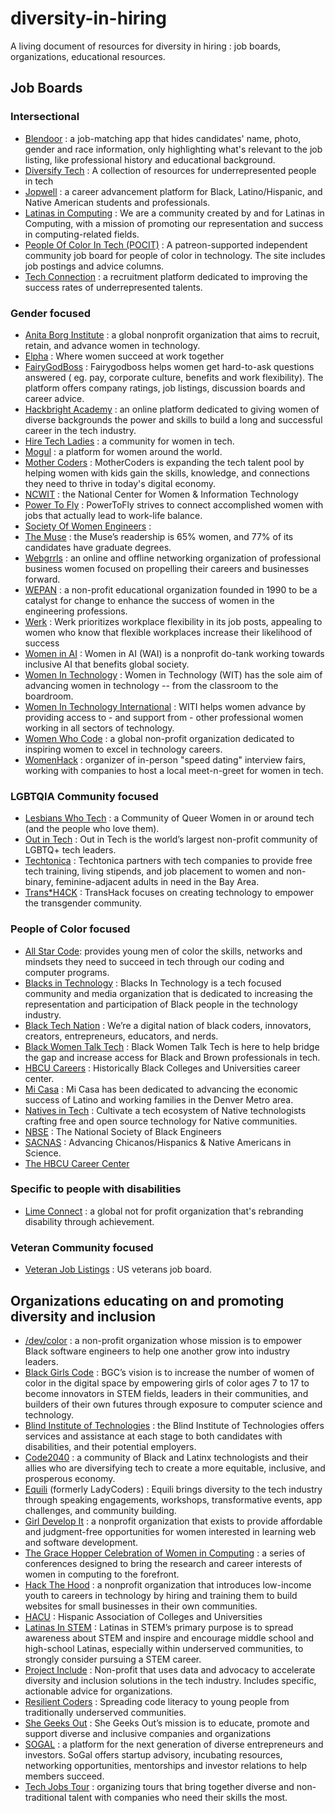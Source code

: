 # diversity-in-hiring
A living document of resources for diversity in hiring : job boards, organizations, educational resources.

## Job Boards

### Intersectional

* [Blendoor](http://blendoor.com) : a job-matching app that hides candidates' name, photo, gender and race information, only highlighting what's relevant to the job listing, like professional history and educational background.
* [Diversify Tech](https://www.diversifytech.co/) : A collection of resources for underrepresented people in tech
* [Jopwell](https://www.jopwell.com/) : a career advancement platform for Black, Latino/Hispanic, and Native American students and professionals.
* [Latinas in Computing](https://latinasincomputing.org/) : We are a community created by and for Latinas in Computing, with a mission of promoting our representation and success in computing-related fields.
* [People Of Color In Tech (POCIT)](http://peopleofcolorintech.com/) : A patreon-supported independent community job board for people of color in technology. The site includes job postings and advice columns.
* [Tech Connection](https://www.thetechconnectioninc.com)  :  a recruitment platform dedicated to improving the success rates of underrepresented talents.


### Gender focused
* [Anita Borg Institute](https://anitab.org/) : a global nonprofit organization that aims to recruit, retain, and advance women in technology.
* [Elpha](https://elpha.com/) : Where women succeed at work together 
* [FairyGodBoss](https://fairygodboss.com) : Fairygodboss helps women get hard-to-ask questions answered ( eg. pay, corporate culture, benefits and work flexibility). The platform offers company ratings, job listings, discussion boards and career advice.
* [Hackbright Academy](https://hackbrightacademy.com/) :  an online platform dedicated to giving women of diverse backgrounds the power and skills to build a long and successful career in the tech industry.
* [Hire Tech Ladies](https://www.hiretechladies.com/) : a community for women in tech.
* [Mogul](https://onmogul.com) : a platform for women around the world.
* [Mother Coders](http://www.mothercoders.org/) : MotherCoders is expanding the tech talent pool by helping women with kids gain the skills, knowledge, and connections they need to thrive in today's digital economy.
* [NCWIT](https://www.ncwit.org/resources/jobs) : the National Center for Women & Information Technology 
* [Power To Fly](https://powertofly.com/) : PowerToFly strives to connect accomplished women with jobs that actually lead to work-life balance.
* [Society Of Women Engineers](https://careers.swe.org/) : 
* [The Muse](https://www.themuse.com/jobs) : the Muse’s readership is 65% women, and 77% of its candidates have graduate degrees.
* [Webgrrls](https://www.webgrrls.com) : an online and offline networking organization of professional business women focused on propelling their careers and businesses forward.
* [WEPAN](https://jobs.wepan.org) : a non-profit educational organization founded in 1990 to be a catalyst for change to enhance the success of women in the engineering professions.  
* [Werk](https://www.saywerk.com/) :  Werk prioritizes workplace flexibility in its job posts, appealing to women who know that flexible workplaces increase their likelihood of success
* [Women in AI](https://www.womeninai.co/) : Women in AI (WAI) is a nonprofit do-tank working towards inclusive AI that benefits global society. 
* [Women In Technology](https://www.womenintechnology.org/career-center) : Women in Technology (WIT) has the sole aim of advancing women in technology -- from the classroom to the boardroom. 
* [Women In Technology International](https://www.witi.com/) : WITI helps women advance by providing access to - and support from - other professional women working in all sectors of technology.
* [Women Who Code](https://www.womenwhocode.com) : a global non-profit organization dedicated to inspiring women to excel in technology careers.
* [WomenHack](http://womenwhohack.co/) : organizer of in-person "speed dating" interview fairs, working with companies to host a local meet-n-greet for women in tech.

### LGBTQIA Community focused
* [Lesbians Who Tech](https://lesbianswhotech.org/join-our-team/) : a Community of Queer Women in or around tech (and the people who love them).
* [Out in Tech](https://outintech.com/) : Out in Tech is the world’s largest non-profit community of LGBTQ+ tech leaders.
* [Techtonica](https://techtonica.org/) : Techtonica partners with tech companies to provide free tech training, living stipends, and job placement to women and non-binary, feminine-adjacent adults in need in the Bay Area.
* [Trans*H4CK](http://www.transhack.org/) : TransHack focuses on creating technology to empower the transgender community.


### People of Color focused
* [All Star Code](http://www.allstarcode.org/): provides young men of color the skills, networks and mindsets they need to succeed in tech through our coding and computer programs.
* [Blacks in Technology](https://www.blacksintechnology.net/jobs-board/) : Blacks In Technology is a tech focused community and media organization that is dedicated to increasing the representation and participation of Black people in the technology industry.
* [Black Tech Nation](https://blacktechnation.com/) : We’re a digital nation of black coders, innovators, creators, entrepreneurs, educators, and nerds.
* [Black Women Talk Tech](https://jobs.blackwomentalktech.com/) : Black Women Talk Tech is here to help bridge the gap and increase access for Black and Brown professionals in tech.
* [HBCU Careers](https://www.hbcucareers.com/) : Historically Black Colleges and Universities career center.
* [Mi Casa](https://micasaresourcecenter.org/) : Mi Casa has been dedicated to advancing the economic success of Latino and working families in the Denver Metro area.
* [Natives in Tech](https://nativesintech.org/) : Cultivate a tech ecosystem of Native technologists crafting free and open source technology for Native communities.
* [NBSE](https://careers.nsbe.org/) : The National Society of Black Engineers
* [SACNAS](https://careercenter.sacnas.org/) : Advancing Chicanos/Hispanics & Native Americans in Science.
* [The HBCU Career Center](https://jobs.thehbcucareercenter.com/)

### Specific to people with disabilities
* [Lime Connect](https://www.limeconnect.com/) : a global not for profit organization that's rebranding disability through achievement.

### Veteran Community focused
* [Veteran Job Listings](http://www.veteranjoblistings.com/) : US veterans job board.


## Organizations educating on and promoting diversity and inclusion
* [/dev/color](https://www.devcolor.org) : a non-profit organization whose mission is to empower Black software engineers to help one another grow into industry leaders.
* [Black Girls Code](http://www.blackgirlscode.com/) : BGC’s vision is to increase the number of women of color in the digital space by empowering girls of color ages 7 to 17 to become innovators in STEM fields, leaders in their communities, and builders of their own futures through exposure to computer science and technology.
* [Blind Institute of Technologies](https://blindinstituteoftechnology.org/) : the Blind Institute of Technologies offers services and assistance at each stage to both candidates with disabilities, and their potential employers.
* [Code2040](http://www.code2040.org) : a community of Black and Latinx technologists and their allies who are diversifying tech to create a more equitable, inclusive, and prosperous economy.
* [Equili](http://equi.li/) (formerly LadyCoders) : Equili brings diversity to the tech industry through speaking engagements, workshops, transformative events, app challenges, and community building.
* [Girl Develop It](https://www.girldevelopit.com/) : a nonprofit organization that exists to provide affordable and judgment-free opportunities for women interested in learning web and software development.
* [The Grace Hopper Celebration of Women in Computing](https://ghc.anitab.org/) : a series of conferences designed to bring the research and career interests of women in computing to the forefront.
* [Hack The Hood](http://www.hackthehood.org/) : a nonprofit organization that introduces low-income youth to careers in technology by hiring and training them to build websites for small businesses in their own communities.
* [HACU](https://www.hacu.net/assnfe/CompanyDirectory.asp) : Hispanic Association of Colleges and Universities
* [Latinas In STEM](http://www.latinasinstem.com/) : Latinas in STEM’s primary purpose is to spread awareness about STEM and inspire and encourage middle school and high-school  Latinas, especially within underserved communities, to strongly consider pursuing a STEM career.
* [Project Include](http://projectinclude.org/) : Non-profit that uses data and advocacy to accelerate diversity and inclusion solutions in the tech industry. Includes specific, actionable advice for organizations.
* [Resilient Coders](http://www.resilientcoders.org/) : Spreading code literacy to young people from traditionally underserved communities.
* [She Geeks Out](https://www.shegeeksout.com/) : She Geeks Out’s mission is to educate, promote and support diverse and inclusive companies and organizations
* [SOGAL](https://www.iamsogal.com/) :  a platform for the next generation of diverse entrepreneurs and investors. SoGal offers startup advisory, incubating resources, networking opportunities, mentorships and investor relations to help members succeed.
* [Tech Jobs Tour](https://techjobstour.com/) : organizing tours that bring together diverse and non-traditional talent with companies who need their skills the most.
